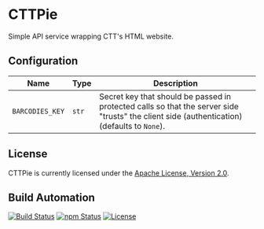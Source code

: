 # CTTPie

Simple API service wrapping CTT's HTML website.

## Configuration

| Name | Type | Description |
| ----- | ----- | ----- |
| `BARCODIES_KEY` | `str` | Secret key that should be passed in protected calls so that the server side "trusts" the client side (authentication) (defaults to `None`). |

## License

CTTPie is currently licensed under the [Apache License, Version 2.0](http://www.apache.org/licenses/).

## Build Automation

[![Build Status](https://travis-ci.org/hivesolutions/cttpie.svg?branch=master)](https://travis-ci.org/hivesolutions/cttpie)
[![npm Status](https://img.shields.io/npm/v/cttpie.svg)](https://www.npmjs.com/package/cttpie)
[![License](https://img.shields.io/badge/license-Apache%202.0-blue.svg)](https://www.apache.org/licenses/)
